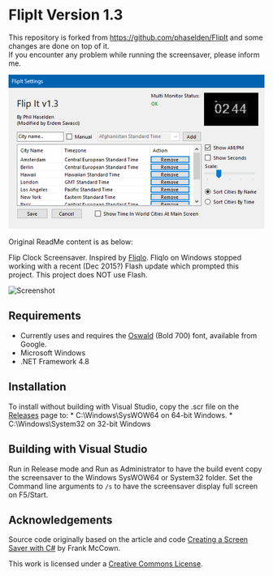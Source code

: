 # FlipIt Version 1.3

This repository is forked from https://github.com/phaselden/FlipIt and some changes are done on top of it.
<br> If you encounter any problem while running the screensaver, please inform me.

![SettingsScreenshot](settings_screenshot.png)

Original ReadMe content is as below:

Flip Clock Screensaver. Inspired by [Fliqlo](http://fliqlo.com/). Fliqlo on Windows stopped working with a recent (Dec 2015?) Flash update which prompted this project. This project does NOT use Flash.

![Screenshot](screenshot.png)

## Requirements

* Currently uses and requires the [Oswald](https://www.google.com/fonts#UsePlace:use/Collection:Oswald) (Bold 700) font, available from Google.
* Microsoft Windows
* .NET Framework 4.8

## Installation

To install without building with Visual Studio, copy the .scr file on the [Releases](https://github.com/phaselden/FlipIt/releases) page to:
    * C:\Windows\SysWOW64 on 64-bit Windows.
    * C:\Windows\System32 on 32-bit Windows

## Building with Visual Studio

Run in Release mode and Run as Administrator to have the build event copy the screensaver to the Windows SysWOW64 or System32 folder. Set the Command line arguments to `/s` to have the screensaver display full screen on F5/Start.

## Acknowledgements

Source code originally based on the article and code [Creating a Screen Saver with C#](http://www.harding.edu/fmccown/screensaver/screensaver.html) by Frank McCown.

This work is licensed under a [Creative Commons License](http://creativecommons.org/licenses/by-sa/2.0/).
